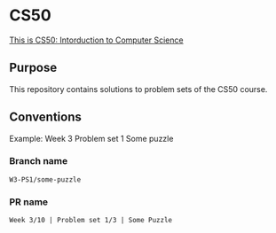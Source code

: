 # CS50

[This is CS50: Intorduction to Computer Science](https://cs50.harvard.edu/x/2023/)

## Purpose

This repository contains solutions to problem sets of the CS50 course.

## Conventions

Example: Week 3 Problem set 1 Some puzzle

### Branch name

```
W3-PS1/some-puzzle
```

### PR name

```
Week 3/10 | Problem set 1/3 | Some Puzzle
```
